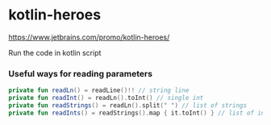 # kotlin-heroes

https://www.jetbrains.com/promo/kotlin-heroes/

Run the code in kotlin script

### Useful ways for reading parameters
```kotlin
private fun readLn() = readLine()!! // string line
private fun readInt() = readLn().toInt() // single int
private fun readStrings() = readLn().split(" ") // list of strings
private fun readInts() = readStrings().map { it.toInt() } // list of ints
```
